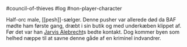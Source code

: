 #council-of-thieves #log #non-player-character

Half-orc male, [[pesh]]-sælger. 
Denne pusher var allerede død da BAF mødte ham første gang, dræbt i sin butik og med underkæben klippet af. Før det var han [Jarvis Alebrecht](Jarvis%20Alebrecht.md)s bedte kontakt. Dog kommer byen som helhed næppe til at savne denne gåde af en kriminel indvandrer.
